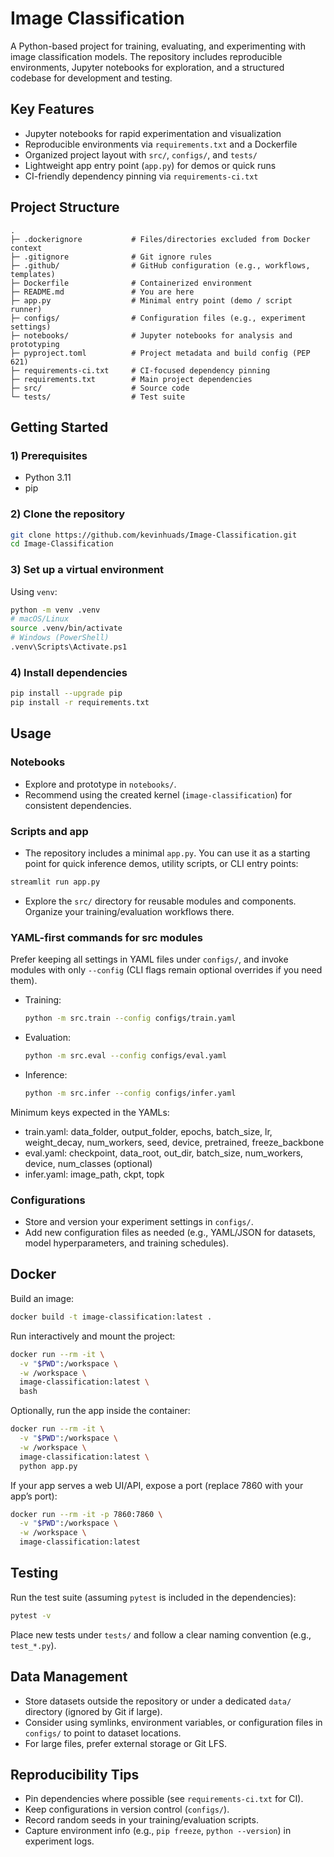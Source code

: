 # Image Classification

A Python-based project for training, evaluating, and experimenting with image classification models. The repository includes reproducible environments, Jupyter notebooks for exploration, and a structured codebase for development and testing.

## Key Features

- Jupyter notebooks for rapid experimentation and visualization
- Reproducible environments via `requirements.txt` and a Dockerfile
- Organized project layout with `src/`, `configs/`, and `tests/`
- Lightweight app entry point (`app.py`) for demos or quick runs
- CI-friendly dependency pinning via `requirements-ci.txt`

## Project Structure

```
.
├─ .dockerignore           # Files/directories excluded from Docker context
├─ .gitignore              # Git ignore rules
├─ .github/                # GitHub configuration (e.g., workflows, templates)
├─ Dockerfile              # Containerized environment
├─ README.md               # You are here
├─ app.py                  # Minimal entry point (demo / script runner)
├─ configs/                # Configuration files (e.g., experiment settings)
├─ notebooks/              # Jupyter notebooks for analysis and prototyping
├─ pyproject.toml          # Project metadata and build config (PEP 621)
├─ requirements-ci.txt     # CI-focused dependency pinning
├─ requirements.txt        # Main project dependencies
├─ src/                    # Source code
└─ tests/                  # Test suite
```

## Getting Started

### 1) Prerequisites

- Python 3.11
- pip 

### 2) Clone the repository

```bash
git clone https://github.com/kevinhuads/Image-Classification.git
cd Image-Classification
```

### 3) Set up a virtual environment

Using `venv`:

```bash
python -m venv .venv
# macOS/Linux
source .venv/bin/activate
# Windows (PowerShell)
.venv\Scripts\Activate.ps1
```

### 4) Install dependencies

```bash
pip install --upgrade pip
pip install -r requirements.txt
```



## Usage

### Notebooks

- Explore and prototype in `notebooks/`.
- Recommend using the created kernel (`image-classification`) for consistent dependencies.

### Scripts and app

- The repository includes a minimal `app.py`. You can use it as a starting point for quick inference demos, utility scripts, or CLI entry points:

```bash
streamlit run app.py
```

- Explore the `src/` directory for reusable modules and components. Organize your training/evaluation workflows there.

### YAML-first commands for src modules

Prefer keeping all settings in YAML files under `configs/`, and invoke modules with only `--config` (CLI flags remain optional overrides if you need them).

- Training:
  ```bash
  python -m src.train --config configs/train.yaml
  ```

- Evaluation:
  ```bash
  python -m src.eval --config configs/eval.yaml
  ```

- Inference:
  ```bash
  python -m src.infer --config configs/infer.yaml
  ```

Minimum keys expected in the YAMLs:
- train.yaml: data_folder, output_folder, epochs, batch_size, lr, weight_decay, num_workers, seed, device, pretrained, freeze_backbone
- eval.yaml: checkpoint, data_root, out_dir, batch_size, num_workers, device, num_classes (optional)
- infer.yaml: image_path, ckpt, topk

### Configurations

- Store and version your experiment settings in `configs/`.
- Add new configuration files as needed (e.g., YAML/JSON for datasets, model hyperparameters, and training schedules).

## Docker

Build an image:

```bash
docker build -t image-classification:latest .
```

Run interactively and mount the project:

```bash
docker run --rm -it \
  -v "$PWD":/workspace \
  -w /workspace \
  image-classification:latest \
  bash
```

Optionally, run the app inside the container:

```bash
docker run --rm -it \
  -v "$PWD":/workspace \
  -w /workspace \
  image-classification:latest \
  python app.py
```

If your app serves a web UI/API, expose a port (replace 7860 with your app’s port):

```bash
docker run --rm -it -p 7860:7860 \
  -v "$PWD":/workspace \
  -w /workspace \
  image-classification:latest
```

## Testing

Run the test suite (assuming `pytest` is included in the dependencies):

```bash
pytest -v
```

Place new tests under `tests/` and follow a clear naming convention (e.g., `test_*.py`).

## Data Management

- Store datasets outside the repository or under a dedicated `data/` directory (ignored by Git if large).
- Consider using symlinks, environment variables, or configuration files in `configs/` to point to dataset locations.
- For large files, prefer external storage or Git LFS.

## Reproducibility Tips

- Pin dependencies where possible (see `requirements-ci.txt` for CI).
- Keep configurations in version control (`configs/`).
- Record random seeds in your training/evaluation scripts.
- Capture environment info (e.g., `pip freeze`, `python --version`) in experiment logs.